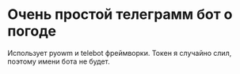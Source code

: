 # Очень простой телеграмм бот о погоде

Использует pyowm и telebot фреймворки.
Токен я случайно слил, поэтому имени бота не будет.

